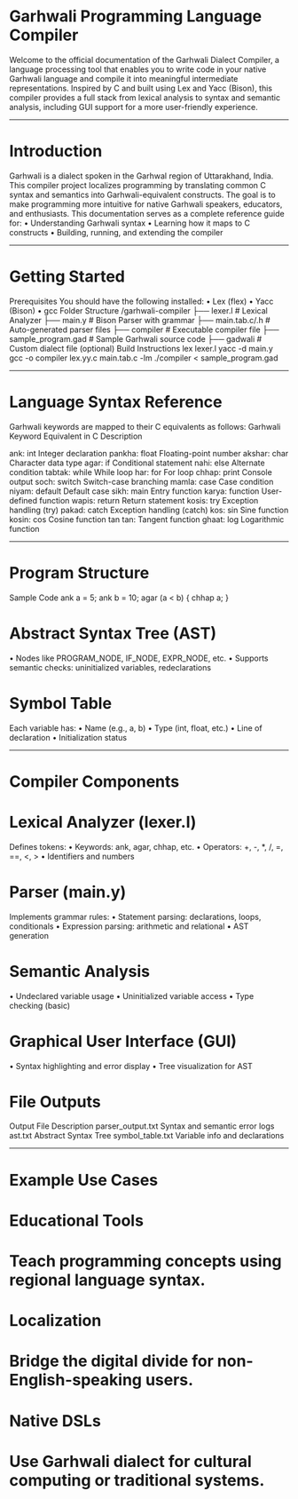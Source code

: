 # Garhwali Programming Language Compiler
Welcome to the official documentation of the Garhwali Dialect Compiler, a language processing tool that enables you to write code in your native Garhwali language and compile it into meaningful intermediate representations. Inspired by C and built using Lex and Yacc (Bison), this compiler provides a full stack from lexical analysis to syntax and semantic analysis, including GUI support for a more user-friendly experience.
________________________________________
# Introduction
Garhwali is a dialect spoken in the Garhwal region of Uttarakhand, India. This compiler project localizes programming by translating common C syntax and semantics into Garhwali-equivalent constructs. The goal is to make programming more intuitive for native Garhwali speakers, educators, and enthusiasts.
This documentation serves as a complete reference guide for:
•	Understanding Garhwali syntax
•	Learning how it maps to C constructs
•	Building, running, and extending the compiler
________________________________________
# Getting Started
Prerequisites
You should have the following installed:
•	Lex (flex)
•	Yacc (Bison)
•	gcc
Folder Structure
/garhwali-compiler
├── lexer.l             # Lexical Analyzer
├── main.y              # Bison Parser with grammar
├── main.tab.c/.h       # Auto-generated parser files
├── compiler            # Executable compiler file
├── sample_program.gad  # Sample Garhwali source code
├── gadwali             # Custom dialect file (optional)
Build Instructions
lex lexer.l
yacc -d main.y
gcc -o compiler lex.yy.c main.tab.c -lm
./compiler < sample_program.gad
________________________________________
# Language Syntax Reference
Garhwali keywords are mapped to their C equivalents as follows:
Garhwali Keyword	Equivalent in C	Description

ank: int	Integer declaration
pankha:	float	Floating-point number
akshar:	char	Character data type
agar:	if	Conditional statement
nahi:	else	Alternate condition
tabtak:	while	While loop
har:	for	For loop
chhap:	print	Console output
soch:	switch	Switch-case branching
mamla:	case	Case condition
niyam:	default	Default case
sikh:	main	Entry function
karya:	function	User-defined function
wapis:	return	Return statement
kosis:	try	Exception handling (try)
pakad:	catch	Exception handling (catch)
kos:	sin	Sine function
kosin:	cos	Cosine function
tan	tan:	Tangent function
ghaat:	log	Logarithmic function
________________________________________
# Program Structure
Sample Code
ank a = 5;
ank b = 10;
agar (a < b)
{
    chhap a;
}
# Abstract Syntax Tree (AST)
•	Nodes like PROGRAM_NODE, IF_NODE, EXPR_NODE, etc.
•	Supports semantic checks: uninitialized variables, redeclarations
# Symbol Table
Each variable has:
•	Name (e.g., a, b)
•	Type (int, float, etc.)
•	Line of declaration
•	Initialization status
________________________________________
# Compiler Components
# Lexical Analyzer (lexer.l)
Defines tokens:
•	Keywords: ank, agar, chhap, etc.
•	Operators: +, -, *, /, =, ==, <, >
•	Identifiers and numbers
# Parser (main.y)
Implements grammar rules:
•	Statement parsing: declarations, loops, conditionals
•	Expression parsing: arithmetic and relational
•	AST generation
# Semantic Analysis
•	Undeclared variable usage
•	Uninitialized variable access
•	Type checking (basic)
# Graphical User Interface (GUI)
•	Syntax highlighting and error display
•	Tree visualization for AST

  
# File Outputs
Output File	Description
parser_output.txt	Syntax and semantic error logs
ast.txt	Abstract Syntax Tree
symbol_table.txt	Variable info and declarations
________________________________________
# Example Use Cases
# Educational Tools
# Teach programming concepts using regional language syntax.
# Localization
# Bridge the digital divide for non-English-speaking users.
# Native DSLs
# Use Garhwali dialect for cultural computing or traditional systems.
